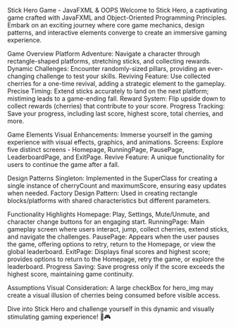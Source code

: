 Stick Hero Game - JavaFXML & OOPS
Welcome to Stick Hero, a captivating game crafted with JavaFXML and Object-Oriented Programming Principles. Embark on an exciting journey where core game mechanics, design patterns, and interactive elements converge to create an immersive gaming experience.

Game Overview
  Platform Adventure: Navigate a character through rectangle-shaped platforms, stretching sticks, and collecting rewards.
  Dynamic Challenges: Encounter randomly-sized pillars, providing an ever-changing challenge to test your skills.
  Reviving Feature: Use collected cherries for a one-time revival, adding a strategic element to the gameplay.
  Precise Timing: Extend sticks accurately to land on the next platform; mistiming leads to a game-ending fall.
  Reward System: Flip upside down to collect rewards (cherries) that contribute to your score.
  Progress Tracking: Save your progress, including last score, highest score, total cherries, and more.
  
Game Elements
  Visual Enhancements: Immerse yourself in the gaming experience with visual effects, graphics, and animations.
  Screens: Explore five distinct screens - Homepage, RunningPage, PausePage, LeaderboardPage, and ExitPage.
  Revive Feature: A unique functionality for users to continue the game after a fall.
  
Design Patterns
  Singleton: Implemented in the SuperClass for creating a single instance of cherryCount and maximumScore, ensuring easy updates when needed.
  Factory Design Pattern: Used in creating rectangle blocks/platforms with shared characteristics but different parameters.
  
Functionality Highlights
  Homepage: Play, Settings, Mute/Unmute, and character change buttons for an engaging start.
  RunningPage: Main gameplay screen where users interact, jump, collect cherries, extend sticks, and navigate the challenges.
  PausePage: Appears when the user pauses the game, offering options to retry, return to the Homepage, or view the global leaderboard.
  ExitPage: Displays final scores and highest score; provides options to return to the Homepage, retry the game, or explore the leaderboard.
  Progress Saving: Save progress only if the score exceeds the highest score, maintaining game continuity.
  
Assumptions
  Visual Consideration: A large checkBox for hero_img may create a visual illusion of cherries being consumed before visible access.
  
Dive into Stick Hero and challenge yourself in this dynamic and visually stimulating gaming experience! 🚀🎮
